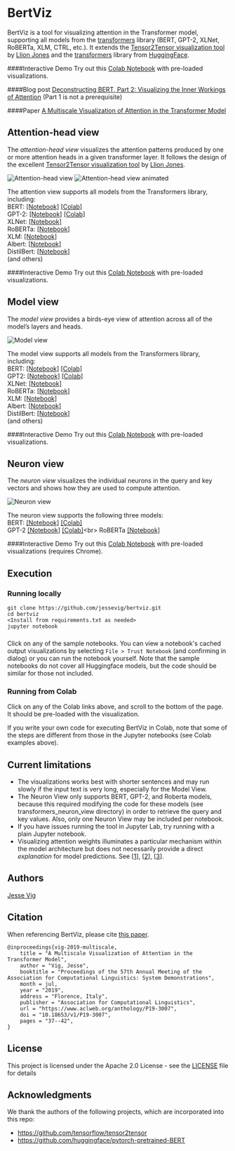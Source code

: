 # BertViz

BertViz is a tool for visualizing attention in the Transformer model, supporting all models from the [transformers](https://github.com/huggingface/transformers) library (BERT, GPT-2, XLNet, RoBERTa, XLM, CTRL, etc.). It extends the [Tensor2Tensor visualization tool](https://github.com/tensorflow/tensor2tensor/tree/master/tensor2tensor/visualization) by [Llion Jones](https://medium.com/@llionj) and the [transformers](https://github.com/huggingface/transformers) library from [HuggingFace](https://github.com/huggingface).

####Interactive Demo
Try out this [Colab Notebook](https://colab.research.google.com/drive/1YoJqS9cPGu3HL2_XExw3kCsRBtySQS2v?usp=sharing) with pre-loaded visualizations.

####Blog post
[Deconstructing BERT, Part 2: Visualizing the Inner Workings of Attention](https://towardsdatascience.com/deconstructing-bert-part-2-visualizing-the-inner-workings-of-attention-60a16d86b5c1) (Part 1 is not a prerequisite)

####Paper
[A Multiscale Visualization of Attention in the Transformer Model](https://www.aclweb.org/anthology/P19-3007.pdf)


## Attention-head view

The *attention-head view* visualizes the attention patterns produced by one or more attention heads in a given 
transformer layer. It follows the design of the excellent [Tensor2Tensor visualization tool](https://github.com/tensorflow/tensor2tensor/tree/master/tensor2tensor/visualization) by [Llion Jones](https://medium.com/@llionj). 

![Attention-head view](images/head_thumbnail_left.png) ![Attention-head view animated](images/head_thumbnail_right.gif)

The attention view supports all models from the Transformers library, including:<br>
 BERT:
 [[Notebook]](https://github.com/jessevig/bertviz/blob/master/head_view_bert.ipynb)
  [[Colab]](https://colab.research.google.com/drive/1PEHWRHrvxQvYr9NFRC-E_fr3xDq1htCj)<br>
 GPT-2:
  [[Notebook]](https://github.com/jessevig/bertviz/blob/master/head_view_gpt2.ipynb)
[[Colab]](https://colab.research.google.com/drive/1c9kBsbvSqpKkmd62u7nfqVhvWr0W8_Lx)<br>
 XLNet: [[Notebook]](https://github.com/jessevig/bertviz/blob/master/head_view_xlnet.ipynb)<br>
RoBERTa: [[Notebook]](https://github.com/jessevig/bertviz/blob/master/head_view_roberta.ipynb)<br>
XLM: [[Notebook]](https://github.com/jessevig/bertviz/blob/master/head_view_xlm.ipynb)<br>
Albert: [[Notebook]](https://github.com/jessevig/bertviz/blob/master/head_view_albert.ipynb)<br>
DistilBert: [[Notebook]](https://github.com/jessevig/bertviz/blob/master/head_view_distilbert.ipynb)<br>
(and others)

####Interactive Demo
Try out this [Colab Notebook](https://colab.research.google.com/drive/1PEHWRHrvxQvYr9NFRC-E_fr3xDq1htCj) with pre-loaded visualizations.

## Model view 

The *model view* provides a birds-eye view of attention across all of the model’s layers  and heads.

![Model view](images/model-view.gif)

The model view supports all models from the Transformers library, including:<br>
BERT: [[Notebook]](https://github.com/jessevig/bertviz/blob/master/model_view_bert.ipynb)
[[Colab]](https://colab.research.google.com/drive/1c73DtKNdl66B0_HF7QXuPenraDp0jHRS)<br>
GPT2: [[Notebook]](https://github.com/jessevig/bertviz/blob/master/model_view_gpt2.ipynb)
[[Colab]](https://colab.research.google.com/drive/1y-wfC95Z0aASawYqA34LQeV0_qC9mOto)<br>
 XLNet: [[Notebook]](https://github.com/jessevig/bertviz/blob/master/model_view_xlnet.ipynb)<br>
RoBERTa: [[Notebook]](https://github.com/jessevig/bertviz/blob/master/model_view_roberta.ipynb)<br>
XLM: [[Notebook]](https://github.com/jessevig/bertviz/blob/master/model_view_xlm.ipynb)<br>
Albert: [[Notebook]](https://github.com/jessevig/bertviz/blob/master/model_view_albert.ipynb)<br>
DistilBert: [[Notebook]](https://github.com/jessevig/bertviz/blob/master/model_view_distilbert.ipynb)<br>
(and others)

####Interactive Demo
Try out this [Colab Notebook](https://colab.research.google.com/drive/1c73DtKNdl66B0_HF7QXuPenraDp0jHRS) with pre-loaded visualizations.


## Neuron view 
The *neuron view* visualizes the individual neurons in the query and key vectors and shows how they are used to compute attention.

![Neuron view](https://raw.githubusercontent.com/jessevig/bertviz/master/images/neuron_thumbnail.png)

The neuron view supports the following three models:<br>
BERT: [[Notebook]](https://github.com/jessevig/bertviz/blob/master/neuron_view_bert.ipynb) 
[[Colab]](https://colab.research.google.com/drive/1m37iotFeubMrp9qIf9yscXEL1zhxTN2b)<br>
GPT-2
[[Notebook]](https://github.com/jessevig/bertviz/blob/master/neuron_view_gpt2.ipynb) 
[[Colab]](https://colab.research.google.com/drive/1s8XCCyxsKvNRWNzjWi5Nl8ZAYZ5YkLm_)<br>
RoBERTa
[[Notebook]](https://github.com/jessevig/bertviz/blob/master/neuron_view_roberta.ipynb) 

####Interactive Demo
Try out this [Colab Notebook](https://colab.research.google.com/drive/1m37iotFeubMrp9qIf9yscXEL1zhxTN2b) with pre-loaded visualizations (requires Chrome).

## Execution
### Running locally

```
git clone https://github.com/jessevig/bertviz.git
cd bertviz
<Install from requirements.txt as needed>
jupyter notebook
```

###
Click on any of the sample notebooks. You can view a notebook's cached output visualizations by selecting `File > Trust Notebook` (and confirming in dialog)
or you can run the notebook yourself. Note that the sample notebooks do not cover all Huggingface models, but the code should be similar for those not included. 

### Running from Colab
Click on any of the Colab links above, and scroll to the bottom of the page. It should be pre-loaded with the visualization.
 
If you write your own code for executing BertViz in Colab, note that some of the steps are different from those in the Jupyter notebooks (see Colab examples above).

## Current limitations

* The visualizations works best with shorter sentences and may run slowly if the input text is very long, especially for the Model View.
* The Neuron View only supports BERT, GPT-2, and Roberta models, because this required modifying the code for these models (see transformers_neuron_view directory) in order to
retrieve the query and key values. Also, only one Neuron View may be included per notebook.
* If you have issues running the tool in Jupyter Lab, try running with a plain Jupyter notebook.
* Visualizing attention weights illuminates a particular mechanism within the model architecture but does not
necessarily provide a direct *explanation* for model predictions. See [[1](https://arxiv.org/pdf/1909.11218.pdf)], [[2](https://arxiv.org/abs/1902.10186)], [[3](https://arxiv.org/pdf/1908.04626.pdf)].

## Authors

[Jesse Vig](https://twitter.com/jesse_vig)

## Citation

When referencing BertViz, please cite [this paper](https://www.aclweb.org/anthology/P19-3007.pdf).

```
@inproceedings{vig-2019-multiscale,
    title = "A Multiscale Visualization of Attention in the Transformer Model",
    author = "Vig, Jesse",
    booktitle = "Proceedings of the 57th Annual Meeting of the Association for Computational Linguistics: System Demonstrations",
    month = jul,
    year = "2019",
    address = "Florence, Italy",
    publisher = "Association for Computational Linguistics",
    url = "https://www.aclweb.org/anthology/P19-3007",
    doi = "10.18653/v1/P19-3007",
    pages = "37--42",
}
```

## License

This project is licensed under the Apache 2.0 License - see the [LICENSE](LICENSE) file for details

## Acknowledgments
We thank the authors of the following projects, which are incorporated into this repo:
* https://github.com/tensorflow/tensor2tensor
* https://github.com/huggingface/pytorch-pretrained-BERT
